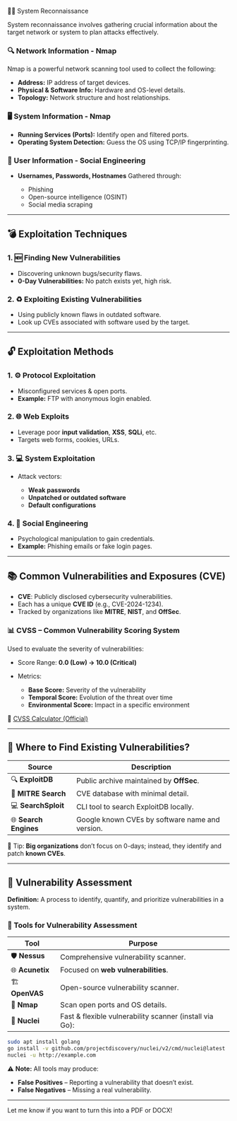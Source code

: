 🕵️‍♀️ System Reconnaissance

System reconnaissance involves gathering crucial information about the target network or system to plan attacks effectively.

### 🔍 Network Information - Nmap

Nmap is a powerful network scanning tool used to collect the following:

* **Address:** IP address of target devices.
* **Physical & Software Info:** Hardware and OS-level details.
* **Topology:** Network structure and host relationships.

### 🖥️ System Information - Nmap

* **Running Services (Ports):** Identify open and filtered ports.
* **Operating System Detection:** Guess the OS using TCP/IP fingerprinting.

### 👤 User Information - Social Engineering

* **Usernames, Passwords, Hostnames**
  Gathered through:

  * Phishing
  * Open-source intelligence (OSINT)
  * Social media scraping

---

## 💣 Exploitation Techniques

### 1. 🆕 Finding New Vulnerabilities

* Discovering unknown bugs/security flaws.
* **0-Day Vulnerabilities:** No patch exists yet, high risk.

### 2. ♻️ Exploiting Existing Vulnerabilities

* Using publicly known flaws in outdated software.
* Look up CVEs associated with software used by the target.

---

## 🔓 Exploitation Methods

### 1. ⚙️ Protocol Exploitation

* Misconfigured services & open ports.
* **Example:** FTP with anonymous login enabled.

### 2. 🌐 Web Exploits

* Leverage poor **input validation**, **XSS**, **SQLi**, etc.
* Targets web forms, cookies, URLs.

### 3. 💻 System Exploitation

* Attack vectors:

  * **Weak passwords**
  * **Unpatched or outdated software**
  * **Default configurations**

### 4. 🧠 Social Engineering

* Psychological manipulation to gain credentials.
* **Example:** Phishing emails or fake login pages.

---

## 📚 Common Vulnerabilities and Exposures (CVE)

* **CVE**: Publicly disclosed cybersecurity vulnerabilities.
* Each has a unique **CVE ID** (e.g., CVE-2024-1234).
* Tracked by organizations like **MITRE**, **NIST**, and **OffSec**.

### 📊 CVSS – Common Vulnerability Scoring System

Used to evaluate the severity of vulnerabilities:

* Score Range: **0.0 (Low) → 10.0 (Critical)**
* Metrics:

  * **Base Score:** Severity of the vulnerability
  * **Temporal Score:** Evolution of the threat over time
  * **Environmental Score:** Impact in a specific environment

🔗 [CVSS Calculator (Official)](https://www.first.org/cvss/calculator)

---

## 🔎 Where to Find Existing Vulnerabilities?

| Source                | Description                                     |
| --------------------- | ----------------------------------------------- |
| 🔍 **ExploitDB**      | Public archive maintained by **OffSec**.        |
| 🧠 **MITRE Search**   | CVE database with minimal detail.               |
| 💻 **SearchSploit**   | CLI tool to search ExploitDB locally.           |
| 🌐 **Search Engines** | Google known CVEs by software name and version. |

📝 Tip: **Big organizations** don’t focus on 0-days; instead, they identify and patch **known CVEs**.

---

## 🧪 Vulnerability Assessment

**Definition:**
A process to identify, quantify, and prioritize vulnerabilities in a system.

### 🧰 Tools for Vulnerability Assessment

| Tool            | Purpose                                                 |
| --------------- | ------------------------------------------------------- |
| 🛡️ **Nessus**  | Comprehensive vulnerability scanner.                    |
| 🌐 **Acunetix** | Focused on **web vulnerabilities**.                     |
| 🏗️ **OpenVAS** | Open-source vulnerability scanner.                      |
| 📡 **Nmap**     | Scan open ports and OS details.                         |
| 🚀 **Nuclei**   | Fast & flexible vulnerability scanner (install via Go): |

```bash
sudo apt install golang  
go install -v github.com/projectdiscovery/nuclei/v2/cmd/nuclei@latest  
nuclei -u http://example.com
```

⚠️ **Note:** All tools may produce:

* **False Positives** – Reporting a vulnerability that doesn’t exist.
* **False Negatives** – Missing a real vulnerability.

---

Let me know if you want to turn this into a PDF or DOCX!
